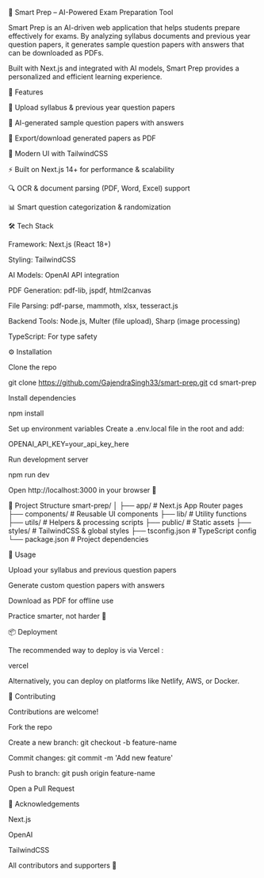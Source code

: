 📘 Smart Prep – AI-Powered Exam Preparation Tool

Smart Prep is an AI-driven web application that helps students prepare effectively for exams. By analyzing syllabus documents and previous year question papers, it generates sample question papers with answers that can be downloaded as PDFs.

Built with Next.js and integrated with AI models, Smart Prep provides a personalized and efficient learning experience.

🚀 Features

📂 Upload syllabus & previous year question papers

🤖 AI-generated sample question papers with answers

📄 Export/download generated papers as PDF

🎨 Modern UI with TailwindCSS

⚡ Built on Next.js 14+ for performance & scalability

🔍 OCR & document parsing (PDF, Word, Excel) support

📊 Smart question categorization & randomization

🛠️ Tech Stack

Framework: Next.js
 (React 18+)

Styling: TailwindCSS

AI Models: OpenAI
 API integration

PDF Generation: pdf-lib, jspdf, html2canvas

File Parsing: pdf-parse, mammoth, xlsx, tesseract.js

Backend Tools: Node.js, Multer (file upload), Sharp (image processing)

TypeScript: For type safety

⚙️ Installation

Clone the repo

git clone https://github.com/GajendraSingh33/smart-prep.git
cd smart-prep


Install dependencies

npm install


Set up environment variables
Create a .env.local file in the root and add:

OPENAI_API_KEY=your_api_key_here


Run development server

npm run dev


Open http://localhost:3000
 in your browser 🚀

📂 Project Structure
smart-prep/
│
├── app/               # Next.js App Router pages
├── components/        # Reusable UI components
├── lib/               # Utility functions
├── utils/             # Helpers & processing scripts
├── public/            # Static assets
├── styles/            # TailwindCSS & global styles
├── tsconfig.json      # TypeScript config
└── package.json       # Project dependencies

📖 Usage

Upload your syllabus and previous question papers

Generate custom question papers with answers

Download as PDF for offline use

Practice smarter, not harder 🎯

📦 Deployment

The recommended way to deploy is via Vercel
:

vercel


Alternatively, you can deploy on platforms like Netlify, AWS, or Docker.

🤝 Contributing

Contributions are welcome!

Fork the repo

Create a new branch: git checkout -b feature-name

Commit changes: git commit -m 'Add new feature'

Push to branch: git push origin feature-name

Open a Pull Request


🌟 Acknowledgements

Next.js

OpenAI

TailwindCSS

All contributors and supporters 🙌
